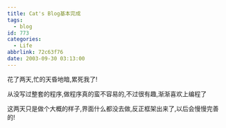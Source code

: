 ```yaml
---
title: Cat's Blog基本完成
tags:
  - blog
id: 773
categories:
  - Life
abbrlink: 72c63f76
date: 2003-09-30 03:13:00
---
```


花了两天,忙的天昏地暗,累死我了!

从没写过整套的程序,做程序真的蛮不容易的,不过很有趣,渐渐喜欢上编程了

这两天只是做个大概的样子,界面什么都没去做,反正框架出来了,以后会慢慢完善的!